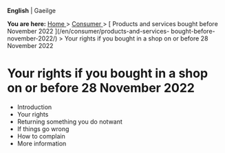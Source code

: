 **English** |  Gaeilge 

**You are here:** [ Home ](/en/) > [ Consumer ](/en/consumer/) > [ Products
and services bought before November 2022 ](/en/consumer/products-and-services-
bought-before-november-2022/) > Your rights if you bought in a shop on or
before 28 November 2022

#  Your rights if you bought in a shop on or before 28 November 2022

  * Introduction 
  * Your rights 
  * Returning something you do notwant 
  * If things go wrong 
  * How to complain 
  * More information 
